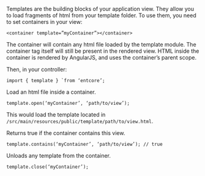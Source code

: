 Templates are the building blocks of your application view. They allow you to load fragments of html from your template folder. To use them, you need to set containers in your view:

`<container template=”myContainer”></container>`

The container will contain any html file loaded by the template module. The container tag itself will still be present in the rendered view. HTML inside the container is rendered by AngularJS, and uses the container’s parent scope.

Then, in your controller:

`` import { template } `from ‘entcore’; ``

Load an html file inside a container.

`template.open(‘myContainer’, ‘path/to/view’);`

This would load the template located in `/src/main/resources/public/template/path/to/view.html`.

Returns true if the container contains this view.

`template.contains(‘myContainer’, ‘path/to/view’); // true`

Unloads any template from the container.

`template.close(‘myContainer’);`
